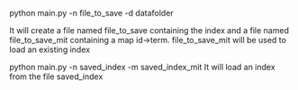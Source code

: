 
python main.py -n file_to_save -d datafolder

It will create a file named file_to_save containing the index and a file named file_to_save_mit containing a map id->term.
file_to_save_mit will be used to load an existing index  

python main.py -n saved_index -m saved_index_mit
It will load an index from the file saved_index
